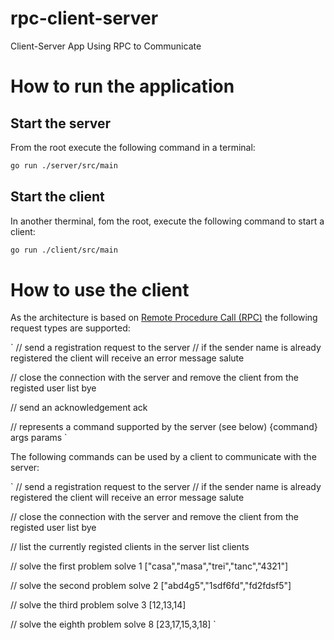 # rpc-client-server
Client-Server App Using RPC to Communicate

# How to run the application
## Start the server
From the root execute the following command in a terminal:

```bash
go run ./server/src/main
```

## Start the client
In another therminal, fom the root, execute the following command to start a client:

```bash
go run ./client/src/main
```

# How to use the client
As the architecture is based on [Remote Procedure Call (RPC)](https://en.wikipedia.org/wiki/Remote_procedure_call) the following request types are supported:

`
// send a registration request to the server
// if the sender name is already registered the client will receive an error message
salute 

// close the connection with the server and remove the client from the registed user list
bye    

// send an acknowledgement
ack

// represents a command supported by the server (see below)
{command} args params
`

The following commands can be used by a client to communicate with the server:

`
// send a registration request to the server
// if the sender name is already registered the client will receive an error message
salute 

// close the connection with the server and remove the client from the registed user list
bye

// list the currently registed clients in the server
list clients

// solve the first problem
solve 1 ["casa","masa","trei","tanc","4321"]

// solve the second problem
solve 2 ["abd4g5","1sdf6fd","fd2fdsf5"]

// solve the third problem
solve 3 [12,13,14] 

// solve the eighth problem
solve 8 [23,17,15,3,18]
`
